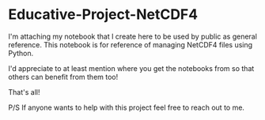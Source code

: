 # Educative-Project-NetCDF4
I'm attaching my notebook that I create here to be used by public as general reference.
This notebook is for reference of managing NetCDF4 files using Python.

I'd appreciate to at least mention where you get the notebooks from so that others can benefit from them too!

That's all!

P/S If anyone wants to help with this project feel free to reach out to me.
